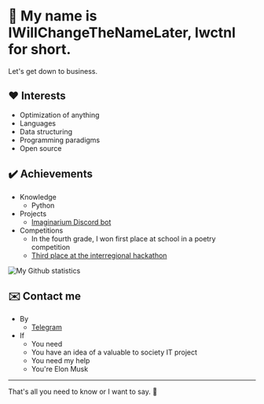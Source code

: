 # 👋 My name is **IWillChangeTheNameLater**, Iwctnl for short. 
Let's get down to business.

## ❤️ Interests
- Optimization of anything
- Languages
- Data structuring
- Programming paradigms
- Open source

## ✔️ Achievements
- Knowledge
	- Python
- Projects
	- [Imaginarium Discord bot](https://github.com/IWillChangeTheNameLater/Imaginarium_bot)
- Competitions
	- In the fourth grade, I won first place at school in a poetry competition
	- [Third place at the interregional hackathon](/assets/first_hackathon.JPG)

<img align="center" src="https://github-readme-stats.vercel.app/api?username=IWillChangeTheNameLater&include_all_commits=true&count_private=false&show_icons=true&line_height=20&title_color=8800ff&icon_color=888888&text_color=FFFFFF&bg_color=000000" alt="My Github statistics"/>

## ✉️ Contact me
- By
	- [Telegram](https://t.me/ItsNotWarm)
- If
	- You need
	- You have an idea of a valuable to society IT project
	- You need my help
	- You're Elon Musk

---

That's all you need to know or I want to say. 👋
